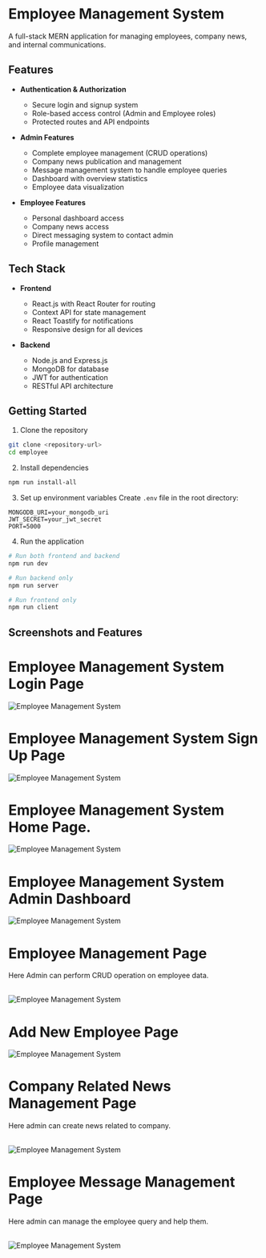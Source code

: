 # Employee Management System

A full-stack MERN application for managing employees, company news, and internal communications.

## Features

- **Authentication & Authorization**

  - Secure login and signup system
  - Role-based access control (Admin and Employee roles)
  - Protected routes and API endpoints

- **Admin Features**

  - Complete employee management (CRUD operations)
  - Company news publication and management
  - Message management system to handle employee queries
  - Dashboard with overview statistics
  - Employee data visualization

- **Employee Features**
  - Personal dashboard access
  - Company news access
  - Direct messaging system to contact admin
  - Profile management

## Tech Stack

- **Frontend**

  - React.js with React Router for routing
  - Context API for state management
  - React Toastify for notifications
  - Responsive design for all devices

- **Backend**
  - Node.js and Express.js
  - MongoDB for database
  - JWT for authentication
  - RESTful API architecture

## Getting Started

1. Clone the repository

```bash
git clone <repository-url>
cd employee
```

2. Install dependencies

```bash
npm run install-all
```

3. Set up environment variables
   Create `.env` file in the root directory:

```
MONGODB_URI=your_mongodb_uri
JWT_SECRET=your_jwt_secret
PORT=5000
```

4. Run the application

```bash
# Run both frontend and backend
npm run dev

# Run backend only
npm run server

# Run frontend only
npm run client
```

## Screenshots and Features

# Employee Management System Login Page

![Employee Management System](https://github.com/manishkumar632/prodigy/blob/main/employee_management_system/images/Screenshot1.png)

# Employee Management System Sign Up Page

![Employee Management System](https://github.com/manishkumar632/prodigy/blob/main/employee_management_system/images/Screenshot2.png)

# Employee Management System Home Page.

![Employee Management System](https://github.com/manishkumar632/prodigy/blob/main/employee_management_system/images/Screenshot3.png)

# Employee Management System Admin Dashboard

![Employee Management System](https://github.com/manishkumar632/prodigy/blob/main/employee_management_system/images/Screenshot4.png)

# Employee Management Page

Here Admin can perform CRUD operation on employee data.
<br /> <br />

![Employee Management System](https://github.com/manishkumar632/prodigy/blob/main/employee_management_system/images/Screenshot5.png)

# Add New Employee Page

![Employee Management System](https://github.com/manishkumar632/prodigy/blob/main/employee_management_system/images/Screenshot6.png)

# Company Related News Management Page

Here admin can create news related to company.
<br /> <br />

![Employee Management System](https://github.com/manishkumar632/prodigy/blob/main/employee_management_system/images/Screenshot7.png)

# Employee Message Management Page

Here admin can manage the employee query and help them.
<br /> <br />

![Employee Management System](https://github.com/manishkumar632/prodigy/blob/main/employee_management_system/images/Screenshot8.png)
